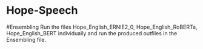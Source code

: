 # Hope-Speech
#Ensembling
Run the files Hope_English_ERNIE2_0, Hope_English_RoBERTa, Hope_English_BERT individually and run the produced outfiles in the Ensembling file. 

